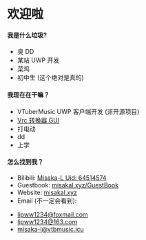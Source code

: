 # 欢迎啦
#### 我是什么垃圾?
- 臭 DD
- 某站 UWP 开发
- 菜鸡
- 初中生 (这个绝对是真的)

#### 我现在在干嘛？
- VTuberMusic UWP 客户端开发 (非开源项目)
- [Vrc 转换器 GUI](https://github.com/vtbmusic/Vrc-Convert-GUI)
- 打电动
- dd
- 上学

#### 怎么找到我？
- Bilibili: [Misaka-L Uid: 64514574](https://space.bilibili.com/64514574)
- Guestbook: [misakal.xyz/GuestBook](https://misakal.xyz/GuestBook)
- Website: [misakal.xyz](https://misakal.xyz)
- Email (不一定会看到):
 * [lipww1234@foxmail.com](mailto:lipww1234@foxmail.com)
 * [lipww1234@163.com](mailto:lipww1234@163.com)
 * [misaka-l@vtbmusic.icu](mailto:misaka-l@vtbmusic.icu)
